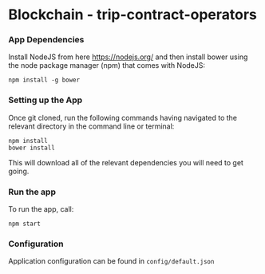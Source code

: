 # Blockchain - trip-contract-operators

### App Dependencies

Install NodeJS from here https://nodejs.org/ and then install bower using the node package manager (npm) that comes with NodeJS:

    npm install -g bower

### Setting up the App

Once git cloned, run the following commands having navigated to the relevant directory in the command line or terminal:

    npm install
    bower install

This will download all of the relevant dependencies you will need to get going.

### Run the app

To run the app, call:

    npm start

### Configuration

Application configuration can be found in `config/default.json`